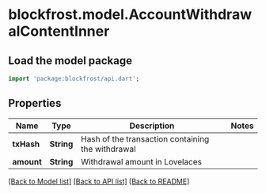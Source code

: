 # blockfrost.model.AccountWithdrawalContentInner

## Load the model package
```dart
import 'package:blockfrost/api.dart';
```

## Properties
Name | Type | Description | Notes
------------ | ------------- | ------------- | -------------
**txHash** | **String** | Hash of the transaction containing the withdrawal | 
**amount** | **String** | Withdrawal amount in Lovelaces | 

[[Back to Model list]](../README.md#documentation-for-models) [[Back to API list]](../README.md#documentation-for-api-endpoints) [[Back to README]](../README.md)


